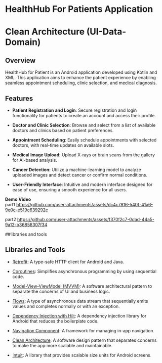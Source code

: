 # HealthHub For Patients Application

# Clean Architecture (UI-Data-Domain)

## Overview
HealthHub for Patient is an Android application developed using Kotlin and XML. This application aims to enhance the patient experience by enabling seamless appointment scheduling, clinic selection, and medical diagnosis.

## Features

- **Patient Registration and Login**: Secure registration and login functionality for patients to create an account and access their profile.

- **Doctor and Clinic Selection**: Browse and select from a list of available doctors and clinics based on patient preferences.

- **Appointment Scheduling**: Easily schedule appointments with selected doctors, with real-time updates on available slots.

- **Medical Image Upload**: Upload X-rays or brain scans from the gallery for AI-based analysis.

- **Cancer Detection**: Utilize a machine-learning model to analyze uploaded images and detect cancer or confirm normal conditions.

- **User-Friendly Interface**: Intuitive and modern interface designed for ease of use, ensuring a smooth experience for all users.


**Demo Video**<br/>
part1
https://github.com/user-attachments/assets/dc4c7816-540f-41a6-9e0c-e519c639292c

part2
https://github.com/user-attachments/assets/f370f2c7-0dad-44a5-9a12-b36858307f34

##libraries and tools

## Libraries and Tools

- [Retrofit](https://square.github.io/retrofit/): A type-safe HTTP client for Android and Java.

- [Coroutines](https://kotlinlang.org/docs/coroutines-overview.html): Simplifies asynchronous programming by using sequential code.

- [Model-View-ViewModel (MVVM)](https://developer.android.com/jetpack/guide#recommended-app-arch): A software architectural pattern to separate the concerns of UI and business logic.

- [Flows](https://kotlinlang.org/docs/flow.html): A type of asynchronous data stream that sequentially emits values and completes normally or with an exception.

- [Dependency Injection with Hilt](https://developer.android.com/training/dependency-injection/hilt-android): A dependency injection library for Android that reduces the boilerplate code.

- [Navigation Component](https://developer.android.com/guide/navigation): A framework for managing in-app navigation.

- [Clean Architecture](https://developer.android.com/jetpack/guide): A software design pattern that separates concerns to make the app more scalable and maintainable.

- [Intuit](https://github.com/intuit/sdp): A library that provides scalable size units for Android screens.

